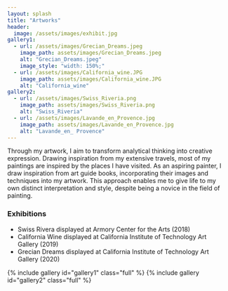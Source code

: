 ```yaml
---
layout: splash
title: "Artworks"
header:
  image: /assets/images/exhibit.jpg
gallery1:
  - url: /assets/images/Grecian_Dreams.jpeg
    image_path: assets/images/Grecian_Dreams.jpeg
    alt: "Grecian_Dreams.jpeg"
    image_style: "width: 150%;"
  - url: /assets/images/California_wine.JPG
    image_path: assets/images/California_wine.JPG
    alt: "California_wine"
gallery2:    
  - url: /assets/images/Swiss_Riveria.png
    image_path: assets/images/Swiss_Riveria.png
    alt: "Swiss_Riveria"
  - url: /assets/images/Lavande_en_Provence.jpg
    image_path: assets/images/Lavande_en_Provence.jpg
    alt: "Lavande_en_ Provence"
---
```

Through my artwork, I aim to transform analytical thinking into creative expression. Drawing inspiration from my extensive travels, most of my paintings are inspired by the places I have visited. As an aspiring painter, I draw inspiration from art guide books, incorporating their images and techniques into my artwork. This approach enables me to give life to my own distinct interpretation and style, despite being a novice in the field of painting.

### Exhibitions
<ul>
<li>Swiss Rivera displayed at Armory Center for the Arts (2018)</li>
<li>California Wine displayed at California Institute of Technology Art Gallery (2019)</li>
<li>Grecian Dreams displayed at California Institute of Technology Art Gallery (2020)</li>
</ul>
{% include gallery id="gallery1" class="full" %}
{% include gallery id="gallery2" class="full" %}
